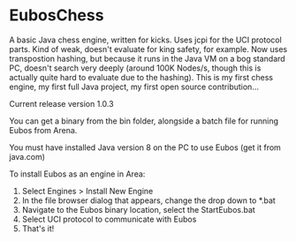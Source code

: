 # EubosChess
A basic Java chess engine, written for kicks. Uses jcpi for the UCI protocol parts. Kind of weak, doesn't evaluate for king safety, for example. Now uses transpostion hashing, but because it runs in the Java VM on a bog standard PC, doesn't search very deeply (around 100K Nodes/s, though this is actually quite hard to evaluate due to the hashing). This is my first chess engine, my first full Java project, my first open source contribution...

Current release version 1.0.3

You can get a binary from the bin folder, alongside a batch file for running Eubos from Arena.

You must have installed Java version 8 on the PC to use Eubos (get it from java.com)

To install Eubos as an engine in Area:

1. Select Engines > Install New Engine
2. In the file browser dialog that appears, change the drop down to *.bat
3. Navigate to the Eubos binary location, select the StartEubos.bat
4. Select UCI protocol to communicate with Eubos
5. That's it!
